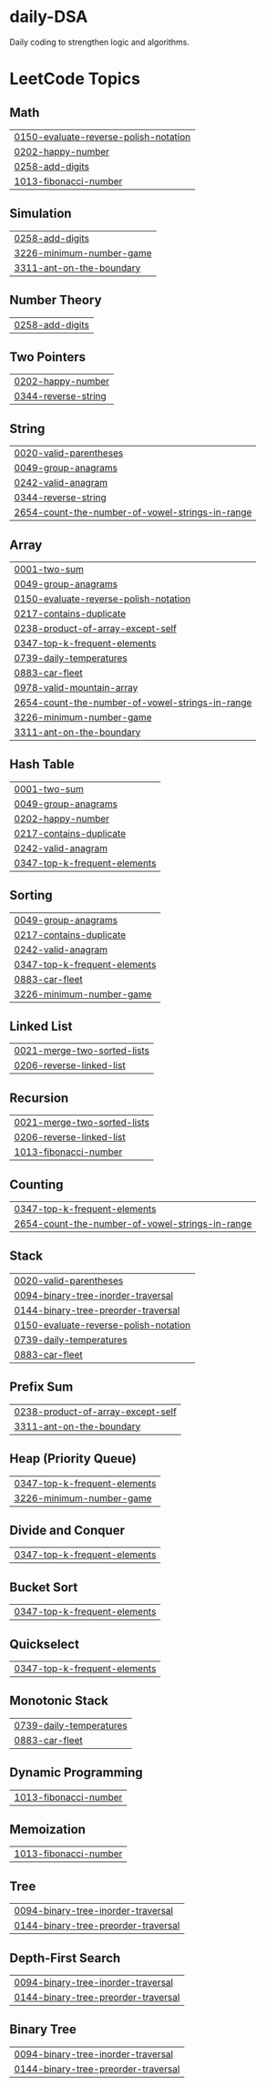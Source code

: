 # daily-DSA
Daily coding to strengthen logic and algorithms.

<!---LeetCode Topics Start-->
# LeetCode Topics
## Math
|  |
| ------- |
| [0150-evaluate-reverse-polish-notation](https://github.com/imsanupm/daily-DSA/tree/master/0150-evaluate-reverse-polish-notation) |
| [0202-happy-number](https://github.com/imsanupm/daily-DSA/tree/master/0202-happy-number) |
| [0258-add-digits](https://github.com/imsanupm/daily-DSA/tree/master/0258-add-digits) |
| [1013-fibonacci-number](https://github.com/imsanupm/daily-DSA/tree/master/1013-fibonacci-number) |
## Simulation
|  |
| ------- |
| [0258-add-digits](https://github.com/imsanupm/daily-DSA/tree/master/0258-add-digits) |
| [3226-minimum-number-game](https://github.com/imsanupm/daily-DSA/tree/master/3226-minimum-number-game) |
| [3311-ant-on-the-boundary](https://github.com/imsanupm/daily-DSA/tree/master/3311-ant-on-the-boundary) |
## Number Theory
|  |
| ------- |
| [0258-add-digits](https://github.com/imsanupm/daily-DSA/tree/master/0258-add-digits) |
## Two Pointers
|  |
| ------- |
| [0202-happy-number](https://github.com/imsanupm/daily-DSA/tree/master/0202-happy-number) |
| [0344-reverse-string](https://github.com/imsanupm/daily-DSA/tree/master/0344-reverse-string) |
## String
|  |
| ------- |
| [0020-valid-parentheses](https://github.com/imsanupm/daily-DSA/tree/master/0020-valid-parentheses) |
| [0049-group-anagrams](https://github.com/imsanupm/daily-DSA/tree/master/0049-group-anagrams) |
| [0242-valid-anagram](https://github.com/imsanupm/daily-DSA/tree/master/0242-valid-anagram) |
| [0344-reverse-string](https://github.com/imsanupm/daily-DSA/tree/master/0344-reverse-string) |
| [2654-count-the-number-of-vowel-strings-in-range](https://github.com/imsanupm/daily-DSA/tree/master/2654-count-the-number-of-vowel-strings-in-range) |
## Array
|  |
| ------- |
| [0001-two-sum](https://github.com/imsanupm/daily-DSA/tree/master/0001-two-sum) |
| [0049-group-anagrams](https://github.com/imsanupm/daily-DSA/tree/master/0049-group-anagrams) |
| [0150-evaluate-reverse-polish-notation](https://github.com/imsanupm/daily-DSA/tree/master/0150-evaluate-reverse-polish-notation) |
| [0217-contains-duplicate](https://github.com/imsanupm/daily-DSA/tree/master/0217-contains-duplicate) |
| [0238-product-of-array-except-self](https://github.com/imsanupm/daily-DSA/tree/master/0238-product-of-array-except-self) |
| [0347-top-k-frequent-elements](https://github.com/imsanupm/daily-DSA/tree/master/0347-top-k-frequent-elements) |
| [0739-daily-temperatures](https://github.com/imsanupm/daily-DSA/tree/master/0739-daily-temperatures) |
| [0883-car-fleet](https://github.com/imsanupm/daily-DSA/tree/master/0883-car-fleet) |
| [0978-valid-mountain-array](https://github.com/imsanupm/daily-DSA/tree/master/0978-valid-mountain-array) |
| [2654-count-the-number-of-vowel-strings-in-range](https://github.com/imsanupm/daily-DSA/tree/master/2654-count-the-number-of-vowel-strings-in-range) |
| [3226-minimum-number-game](https://github.com/imsanupm/daily-DSA/tree/master/3226-minimum-number-game) |
| [3311-ant-on-the-boundary](https://github.com/imsanupm/daily-DSA/tree/master/3311-ant-on-the-boundary) |
## Hash Table
|  |
| ------- |
| [0001-two-sum](https://github.com/imsanupm/daily-DSA/tree/master/0001-two-sum) |
| [0049-group-anagrams](https://github.com/imsanupm/daily-DSA/tree/master/0049-group-anagrams) |
| [0202-happy-number](https://github.com/imsanupm/daily-DSA/tree/master/0202-happy-number) |
| [0217-contains-duplicate](https://github.com/imsanupm/daily-DSA/tree/master/0217-contains-duplicate) |
| [0242-valid-anagram](https://github.com/imsanupm/daily-DSA/tree/master/0242-valid-anagram) |
| [0347-top-k-frequent-elements](https://github.com/imsanupm/daily-DSA/tree/master/0347-top-k-frequent-elements) |
## Sorting
|  |
| ------- |
| [0049-group-anagrams](https://github.com/imsanupm/daily-DSA/tree/master/0049-group-anagrams) |
| [0217-contains-duplicate](https://github.com/imsanupm/daily-DSA/tree/master/0217-contains-duplicate) |
| [0242-valid-anagram](https://github.com/imsanupm/daily-DSA/tree/master/0242-valid-anagram) |
| [0347-top-k-frequent-elements](https://github.com/imsanupm/daily-DSA/tree/master/0347-top-k-frequent-elements) |
| [0883-car-fleet](https://github.com/imsanupm/daily-DSA/tree/master/0883-car-fleet) |
| [3226-minimum-number-game](https://github.com/imsanupm/daily-DSA/tree/master/3226-minimum-number-game) |
## Linked List
|  |
| ------- |
| [0021-merge-two-sorted-lists](https://github.com/imsanupm/daily-DSA/tree/master/0021-merge-two-sorted-lists) |
| [0206-reverse-linked-list](https://github.com/imsanupm/daily-DSA/tree/master/0206-reverse-linked-list) |
## Recursion
|  |
| ------- |
| [0021-merge-two-sorted-lists](https://github.com/imsanupm/daily-DSA/tree/master/0021-merge-two-sorted-lists) |
| [0206-reverse-linked-list](https://github.com/imsanupm/daily-DSA/tree/master/0206-reverse-linked-list) |
| [1013-fibonacci-number](https://github.com/imsanupm/daily-DSA/tree/master/1013-fibonacci-number) |
## Counting
|  |
| ------- |
| [0347-top-k-frequent-elements](https://github.com/imsanupm/daily-DSA/tree/master/0347-top-k-frequent-elements) |
| [2654-count-the-number-of-vowel-strings-in-range](https://github.com/imsanupm/daily-DSA/tree/master/2654-count-the-number-of-vowel-strings-in-range) |
## Stack
|  |
| ------- |
| [0020-valid-parentheses](https://github.com/imsanupm/daily-DSA/tree/master/0020-valid-parentheses) |
| [0094-binary-tree-inorder-traversal](https://github.com/imsanupm/daily-DSA/tree/master/0094-binary-tree-inorder-traversal) |
| [0144-binary-tree-preorder-traversal](https://github.com/imsanupm/daily-DSA/tree/master/0144-binary-tree-preorder-traversal) |
| [0150-evaluate-reverse-polish-notation](https://github.com/imsanupm/daily-DSA/tree/master/0150-evaluate-reverse-polish-notation) |
| [0739-daily-temperatures](https://github.com/imsanupm/daily-DSA/tree/master/0739-daily-temperatures) |
| [0883-car-fleet](https://github.com/imsanupm/daily-DSA/tree/master/0883-car-fleet) |
## Prefix Sum
|  |
| ------- |
| [0238-product-of-array-except-self](https://github.com/imsanupm/daily-DSA/tree/master/0238-product-of-array-except-self) |
| [3311-ant-on-the-boundary](https://github.com/imsanupm/daily-DSA/tree/master/3311-ant-on-the-boundary) |
## Heap (Priority Queue)
|  |
| ------- |
| [0347-top-k-frequent-elements](https://github.com/imsanupm/daily-DSA/tree/master/0347-top-k-frequent-elements) |
| [3226-minimum-number-game](https://github.com/imsanupm/daily-DSA/tree/master/3226-minimum-number-game) |
## Divide and Conquer
|  |
| ------- |
| [0347-top-k-frequent-elements](https://github.com/imsanupm/daily-DSA/tree/master/0347-top-k-frequent-elements) |
## Bucket Sort
|  |
| ------- |
| [0347-top-k-frequent-elements](https://github.com/imsanupm/daily-DSA/tree/master/0347-top-k-frequent-elements) |
## Quickselect
|  |
| ------- |
| [0347-top-k-frequent-elements](https://github.com/imsanupm/daily-DSA/tree/master/0347-top-k-frequent-elements) |
## Monotonic Stack
|  |
| ------- |
| [0739-daily-temperatures](https://github.com/imsanupm/daily-DSA/tree/master/0739-daily-temperatures) |
| [0883-car-fleet](https://github.com/imsanupm/daily-DSA/tree/master/0883-car-fleet) |
## Dynamic Programming
|  |
| ------- |
| [1013-fibonacci-number](https://github.com/imsanupm/daily-DSA/tree/master/1013-fibonacci-number) |
## Memoization
|  |
| ------- |
| [1013-fibonacci-number](https://github.com/imsanupm/daily-DSA/tree/master/1013-fibonacci-number) |
## Tree
|  |
| ------- |
| [0094-binary-tree-inorder-traversal](https://github.com/imsanupm/daily-DSA/tree/master/0094-binary-tree-inorder-traversal) |
| [0144-binary-tree-preorder-traversal](https://github.com/imsanupm/daily-DSA/tree/master/0144-binary-tree-preorder-traversal) |
## Depth-First Search
|  |
| ------- |
| [0094-binary-tree-inorder-traversal](https://github.com/imsanupm/daily-DSA/tree/master/0094-binary-tree-inorder-traversal) |
| [0144-binary-tree-preorder-traversal](https://github.com/imsanupm/daily-DSA/tree/master/0144-binary-tree-preorder-traversal) |
## Binary Tree
|  |
| ------- |
| [0094-binary-tree-inorder-traversal](https://github.com/imsanupm/daily-DSA/tree/master/0094-binary-tree-inorder-traversal) |
| [0144-binary-tree-preorder-traversal](https://github.com/imsanupm/daily-DSA/tree/master/0144-binary-tree-preorder-traversal) |
<!---LeetCode Topics End-->